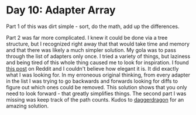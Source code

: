 # Day 10: Adapter Array

Part 1 of this was dirt simple - sort, do the math, add up the differences.

Part 2 was far more complicated. I knew it could be done via a tree structure, but I recognized right away that that would take time and memory and that there was likely a much simpler solution. My gola was to pass through the list of adapters only once. I tried a variety of things, but laziness and being tired of this whole thing caused me to look for inspiration. I found [this post](https://www.reddit.com/r/adventofcode/comments/ka8z8x/2020_day_10_solutions/gfcxuxf/) on Reddit and I couldn't believe how elegant it is. It did exactly what I was looking for. In my erroneous original thinking, from every adapter in the list I was trying to go backwards and forwards looking for diffs to figure out which ones could be removed. This solution shows that you only need to look forward - that greatly simplifies things. The second part I was missing was keep track of the path counts. Kudos to [daggerdragon](https://www.reddit.com/user/daggerdragon/) for an amazing solution.
